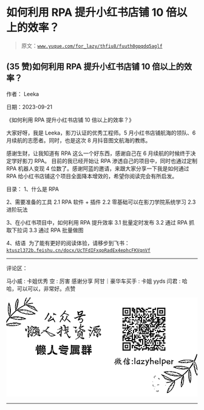 # 如何利用 RPA 提升小红书店铺 10 倍以上的效率？

> 原文：[`www.yuque.com/for_lazy/thfiu8/fuuth0gpqdq5aglf`](https://www.yuque.com/for_lazy/thfiu8/fuuth0gpqdq5aglf)

## (35 赞)如何利用 RPA 提升小红书店铺 10 倍以上的效率？

作者： Leeka

日期：2023-09-21

《如何利用 RPA 提升小红书店铺 10 倍以上的效率？》

大家好呀，我是 Leeka，影刀认证的优秀工程师。​5 月小红书店铺航海的领队、6 月续航的志愿者。同时，也是这次 8 月抖音图文航海的教练。

感谢生财，让我知道有 RPA 这么一个好东西，感谢自己在 6 月续航的时候终于决定学好影刀 RPA。​
目前的我已经开始让 RPA 渗透自己的项目中，同时也通过定制 RPA 机器人变现 4 位数了。感谢阿蓝的邀请，来跟大家分享一下我是如何通过 RPA 给小红书店铺这个项目全面降本增效的，希望你阅读完会有所启发。​

目录：
1、什么是 RPA​

2、需要准备的工具
​2.1 RPA 软件 + 插件
2.2 零基础可以在影刀学院系统学习
2.3 进阶玩法

3、在小红书项目中，如何利用 RPA 提升效率
3.1 批量定时发布
3.2 通过 RPA 抓取下拉词
3.3 通过 RPA 批量做图

4、结语
​
为了能有更好的阅读体验，请移步到飞书：[`ktuszl372b.feishu.cn/docx/UcTFdIFxqoRadEx4ephcFKVqnVf`](https://ktuszl372b.feishu.cn/docx/UcTFdIFxqoRadEx4ephcFKVqnVf)

* * *

评论区：

马小威 : 卡姐优秀
空 : 厉害 感谢分享
阿甘｜豪华车买手 : 卡姐 yyds
闫君 : 哈哈，可以可以，非常好。点赞

![](img/1c37d505930596d12a88ab23e11aa07a.png)

* * *